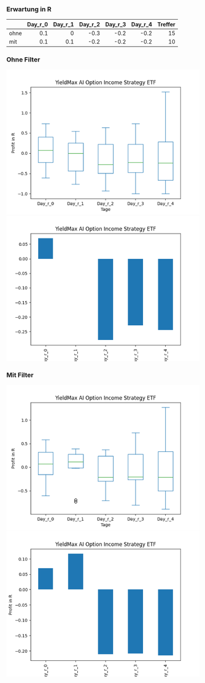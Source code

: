 ### Erwartung in R
|      |   Day_r_0 |   Day_r_1 |   Day_r_2 |   Day_r_3 |   Day_r_4 |   Treffer |
|:-----|----------:|----------:|----------:|----------:|----------:|----------:|
| ohne |       0.1 |       0   |      -0.3 |      -0.2 |      -0.2 |        15 |
| mit  |       0.1 |       0.1 |      -0.2 |      -0.2 |      -0.2 |        10 |

### Ohne Filter
![image info](./data/AIYY_box_all.png)
![image info](./data/AIYY_median_all.png)

### Mit Filter
![image info](./data/AIYY_box_filtered.png)
![image info](./data/AIYY_median_filtered.png)